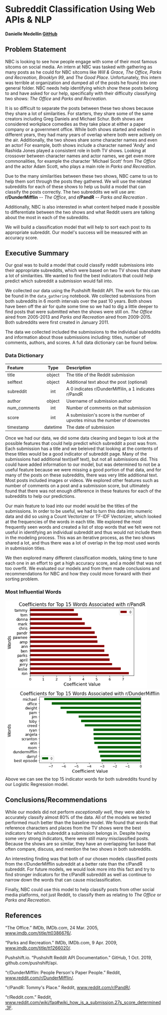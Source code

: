 # Subreddit Classification Using Web APIs & NLP
#### Danielle Medellin [GitHub](https://github.com/dmedellin2)

## Problem Statement
NBC is looking to see how people engage with some of their most famous sitcoms on social media. An intern at NBC was tasked with gathering as many posts as he could for NBC sitcoms like _Will & Grace, The Office, Parks and Recreation, Brooklyn 99_, and _The Good Place_. Unfortunately, this intern was terrible at organization and dumped all of the posts he found into one general folder. NBC needs help identifying which show these posts belong to and have asked for our help, specifically with their difficulty classifying two shows: _The Office_ and _Parks and Recreation._

It is so difficult to separate the posts between these two shows because they share a lot of similarities. For starters, they share some of the same creators including Greg Daniels and Michael Schur. Both shows are considered workplace comedies as they take place at either a paper company or a government office. While both shows started and ended in different years, they had many years of overlap where both were actively on the air. Additionally, the two shows share some character names and even an actor! For example, both shows include a character named 'Andy' and Rashida Jones played a consistent role in both TV shows. Looking at crossover between character names and actor names, we get even more commonalities, for example the character 'Michael Scott' from _The Office_ and the actor Adam Scott, who plays a main role in _Parks and Recreation_.  

Due to the many similarities between these two shows, NBC came to us to help them sort through the posts they gathered. We will use the related subreddits for each of these shows to help us build a model that can classify the posts correctly. The two subreddits we will use are: **r/DunderMifflin** -- _The Office_, and **r/PandR** -- _Parks and Recreation_ .  

Additionally, NBC is also interested in what content helped made it possible to differentiate between the two shows and what Reddit users are talking about the most in each of the subreddits. 

We will build a classification model that will help to sort each post to its appropriate subreddit. Our model's success will be measured with an accuracy score.

## Executive Summary
Our goal was to build a model that could classify reddit submissions into their appropriate subreddits, which were based on two TV shows that share a lot of similarities. We wanted to find the best indicators that could help predict which subreddit a submission would fall into. 

We collected our data using the Pushshift Reddit API. The work for this can be found in the `data_gathering` notebook. We collected submissions from both subreddits in 6 month intervals over the past 10 years. Both shows have been off the air for quite some time so we had to dig a little deeper to find posts that were submitted when the shows were still on. _The Office_ aired from 2005-2013 and _Parks and Recreation_ aired from 2009-2015. Both subreddits were first created in January 2011. 

The data we collected included the submissions to the individual subreddits and information about those submissions including: titles, number of comments, authors, and scores. A full data dictionary can be found below. 

### Data Dictionary
|Feature|Type|Description|
|:---|:---:|:---|
|title|object|The title of the Reddit submission|
|selftext|object|Additional text about the post (optional)|
|subreddit|int|A 0 indicates r/DunderMiffilin, a 1 indicates r/PandR|
|author|object|Username of submission author|
|num_comments|int|Number of comments on that submission|
|score|int|A submission's score is the number of upvotes minus the number of downvotes|
|timestamp|datetime|The date of submission|

Once we had our data, we did some data cleaning and began to look at the possible features that could help predict which subreddit a post was from. Each submission has a title and we beleived that looking at the contents of these titles would be a good indicator of subreddit page. Many of the submissions had additional text(self text), but not all submissions did. This could have added information to our model, but was determined to not be a useful feature because we were missing a good portion of that data, and for many of the posts on these subreddits, there was very little additional text. Most posts included images or videos. We explored other features such as number of comments on a post and a submission score, but ultimately found that there was not enough difference in these features for each of the subreddits to help our predictions. 

Our main feature to load into our model would be the titles of the submissions. In order to be useful, we had to turn this data into numeric data and did so using a Count Vectorizer or TF-IDF Vectorizer, which looked at the frequencies of the words in each title. We explored the most frequently seen words and created a list of stop words that we felt were not useful in identifying an individual subreddit and thus would not include them in the modeling process. This was an iterative process, as the two shows shared a lot, and thus there was a lot of overlap in the top most used words in submission titles. 

We then explored many different classification models, taking time to tune each one in an effort to get a high accuracy score, and a model that was not too overfit. We evaluated our models and from them made conclusions and recommendations for NBC and how they could move forward with their sorting problem. 
### Most Influential Words
![Top 15 Words for r/PandR](./images/top15pr.png)
![Top 15 Words for r/DunderMifflin](./images/top15off.png)
Above we can see the top 15 indicator words for both subreddits found by our Logistic Regression model. 

## Conclusions/Recommendations
While our models did not perform _exceptionally well_, they were able to accurately classify almost 80% of the data. All of the models we tested performed much better than the baseline model. We found that words that reference characters and places from the TV shows were the best indicators for which subreddit a submission belongs in. Despite having some very strong indicators, there were still many misclassified posts. Because the shows are so similar, they have an overlapping fan base that often compare, discuss, and mention the two shows in both subreddits. 

An interesting finding was that both of our chosen models classified posts from the r/DunderMifflin subreddit at a better rate than the r/PandR subreddit. For future models, we would look more into this fact and try to find stronger indicators for the r/PandR subreddit as well as continue to narrow down the words that can cause misclassification. 

Finally, NBC could use this model to help classify posts from other social media platforms, not just Reddit, to classify them as relating to _The Office_ or _Parks and Recreation_. 

## References
“The Office.” IMDb, IMDb.com, 24 Mar. 2005, www.imdb.com/title/tt0386676/.  

“Parks and Recreation.” IMDb, IMDb.com, 9 Apr. 2009, www.imdb.com/title/tt1266020/.  

Pushshift.io. “Pushshift Reddit API Documentation.” GitHub, 1 Oct. 2019, github.com/pushshift/api.  

“r/DunderMifflin: People Person's Paper People.” Reddit, www.reddit.com/r/DunderMifflin/.  

“r/PandR: Tommy's Place.” Reddit, www.reddit.com/r/PandR/.   

“r/Reddit.com.” Reddit, www.reddit.com/wiki/faq#wiki_how_is_a_submission.27s_score_determined.3F.